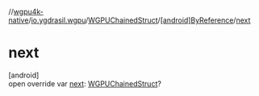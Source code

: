 //[wgpu4k-native](../../../../index.md)/[io.ygdrasil.wgpu](../../index.md)/[WGPUChainedStruct](../index.md)/[[android]ByReference](index.md)/[next](next.md)

# next

[android]\
open override var [next](next.md): [WGPUChainedStruct](../index.md)?